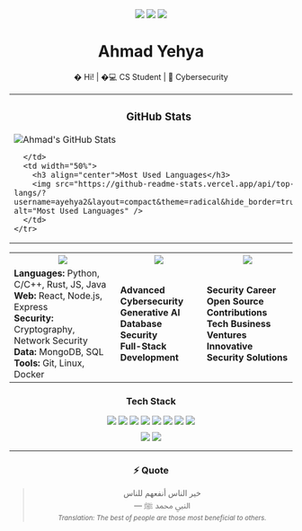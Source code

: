 
<div align="center">
  <img src="https://img.shields.io/badge/Computer%20Science-TMU-blue?style=for-the-badge" />
  <img src="https://img.shields.io/badge/Cybersecurity-Enthusiast-green?style=for-the-badge" />
  <img src="https://img.shields.io/badge/Lifelong-Learner-orange?style=for-the-badge" />

  # Ahmad Yehya
  � Hi! | �💻 CS Student | 🔐 Cybersecurity 
</div>

<div align="center">
  <table>
    <tr>
      <td width="50%">
        <h3 align="center">GitHub Stats</h3>
        <img src="https://github-readme-stats.vercel.app/api?username=ayehya2&show_icons=true&theme=radical&hide_border=true&include_all_commits=true&count_private=true" alt="Ahmad's GitHub Stats" />

      </td>
      <td width="50%">
        <h3 align="center">Most Used Languages</h3>
        <img src="https://github-readme-stats.vercel.app/api/top-langs/?username=ayehya2&layout=compact&theme=radical&hide_border=true" alt="Most Used Languages" />
      </td>
    </tr>
  </table>
</div>

<table align="center">
  <tr>
    <th><img src="https://img.shields.io/badge/🛠️-SKILLS-0a0a0a?style=flat-square" /></th>
    <th><img src="https://img.shields.io/badge/📚-LEARNING-3572A5?style=flat-square" /></th>
    <th><img src="https://img.shields.io/badge/🎯-GOALS-2ea44f?style=flat-square" /></th>
  </tr>
  <tr>
    <td>
      <b>Languages:</b> Python, C/C++, Rust, JS, Java<br>
      <b>Web:</b> React, Node.js, Express<br>
      <b>Security:</b> Cryptography, Network Security<br>
      <b>Data:</b> MongoDB, SQL<br>
      <b>Tools:</b> Git, Linux, Docker
    </td>
    <td>
      <b>Advanced Cybersecurity</b><br>
      <b>Generative AI</b><br>
      <b>Database Security</b><br>
      <b>Full-Stack Development</b>
    </td>
    <td>
      <b>Security Career</b><br>
      <b>Open Source Contributions</b><br>
      <b>Tech Business Ventures</b><br>
      <b>Innovative Security Solutions</b>
    </td>
  </tr>
</table>

<div align="center">
  <h3>Tech Stack</h3>
  <img src="https://img.shields.io/badge/Python-3776AB?style=for-the-badge&logo=python&logoColor=white" />
  <img src="https://img.shields.io/badge/JavaScript-F7DF1E?style=for-the-badge&logo=javascript&logoColor=black" />
  <img src="https://img.shields.io/badge/C%2B%2B-00599C?style=for-the-badge&logo=c%2B%2B&logoColor=white" />
  <img src="https://img.shields.io/badge/Rust-000000?style=for-the-badge&logo=rust&logoColor=white" />
  <img src="https://img.shields.io/badge/React-20232A?style=for-the-badge&logo=react&logoColor=61DAFB" />
  <img src="https://img.shields.io/badge/Node.js-339933?style=for-the-badge&logo=nodedotjs&logoColor=white" />
  <img src="https://img.shields.io/badge/MongoDB-4EA94B?style=for-the-badge&logo=mongodb&logoColor=white" />
  <img src="https://img.shields.io/badge/Docker-2CA5E0?style=for-the-badge&logo=docker&logoColor=white" />
  
  <div style="margin-top: 10px;">
    <a href="https://github.com/ayehya2"><img src="https://img.shields.io/badge/GitHub-ayehya2-black?style=for-the-badge&logo=github" /></a>
    <a href="https://linkedin.com/in/ahmadyehya"><img src="https://img.shields.io/badge/LinkedIn-Ahmad%20Yehya-blue?style=for-the-badge&logo=linkedin" /></a>
  </div>
</div>

---

<div align="center">
  <h3>⚡ Quote</h3>
  <blockquote>
    خير الناس أنفعهم للناس<br>
    — النبي محمد ﷺ<br>
    <sub><i>Translation: The best of people are those most beneficial to others.</i></sub>
  </blockquote>
</div>
